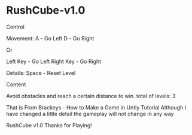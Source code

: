 # RushCube-v1.0


Control


Movement:
A - Go Left
D - Go Right


Or


Left Key - Go Left
Right Key - Go Right


Details:
Space - Reset Level



Content


Avoid obstacles and reach a certain distance to win.
total of levels: 3



That is From Brackeys - How to Make a Game in Untiy Tutorial
Although I have changed a little detail 
the gameplay will not change in any way




RushCube v1.0
Thanks for Playing!

